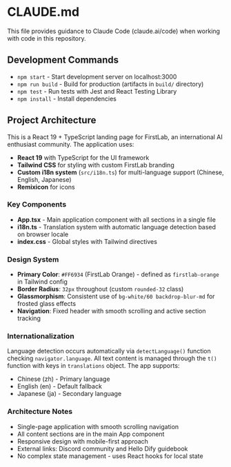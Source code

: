# CLAUDE.md

This file provides guidance to Claude Code (claude.ai/code) when working with code in this repository.

## Development Commands

- `npm start` - Start development server on localhost:3000
- `npm run build` - Build for production (artifacts in `build/` directory)
- `npm test` - Run tests with Jest and React Testing Library
- `npm install` - Install dependencies

## Project Architecture

This is a React 19 + TypeScript landing page for FirstLab, an international AI enthusiast community. The application uses:

- **React 19** with TypeScript for the UI framework
- **Tailwind CSS** for styling with custom FirstLab branding
- **Custom i18n system** (`src/i18n.ts`) for multi-language support (Chinese, English, Japanese)
- **Remixicon** for icons

### Key Components

- **App.tsx** - Main application component with all sections in a single file
- **i18n.ts** - Translation system with automatic language detection based on browser locale
- **index.css** - Global styles with Tailwind directives

### Design System

- **Primary Color**: `#FF6934` (FirstLab Orange) - defined as `firstlab-orange` in Tailwind config
- **Border Radius**: `32px` throughout (custom `rounded-32` class)
- **Glassmorphism**: Consistent use of `bg-white/60 backdrop-blur-md` for frosted glass effects
- **Navigation**: Fixed header with smooth scrolling and active section tracking

### Internationalization

Language detection occurs automatically via `detectLanguage()` function checking `navigator.language`. All text content is managed through the `t()` function with keys in `translations` object. The app supports:

- Chinese (zh) - Primary language
- English (en) - Default fallback
- Japanese (ja) - Secondary language

### Architecture Notes

- Single-page application with smooth scrolling navigation
- All content sections are in the main App component
- Responsive design with mobile-first approach
- External links: Discord community and Hello Dify guidebook
- No complex state management - uses React hooks for local state